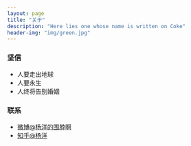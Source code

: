 ```yaml
---
layout: page
title: "关于"
description: "Here lies one whose name is written on Coke"
header-img: "img/green.jpg"
---
```



### 坚信

- 人要走出地球
- 人要永生
- 人终将告别婚姻

### 联系

- [微博@杨洋的围脖啊](http://weibo.com/2003457565)
- [知乎@杨洋](http://www.zhihu.com/people/yang-yang-8)
